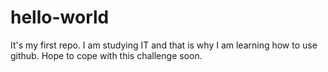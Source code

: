 # hello-world
It's my first repo.
I am studying IT and that is why I am learning how to use github.
Hope to cope with this challenge soon.
